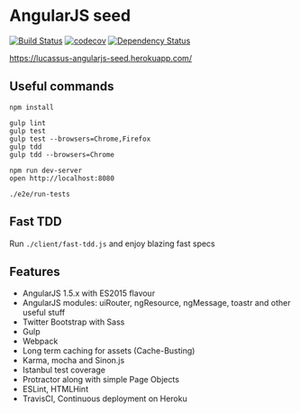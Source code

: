 # AngularJS seed

[![Build Status](https://travis-ci.org/lucassus/angularjs-seed.svg?branch=master)](https://travis-ci.org/lucassus/angularjs-seed)
[![codecov](https://codecov.io/gh/lucassus/angularjs-seed/branch/master/graph/badge.svg)](https://codecov.io/gh/lucassus/angularjs-seed)
[![Dependency Status](https://gemnasium.com/lucassus/angularjs-seed.svg)](https://gemnasium.com/lucassus/angularjs-seed)

https://lucassus-angularjs-seed.herokuapp.com/

## Useful commands

```
npm install

gulp lint
gulp test
gulp test --browsers=Chrome,Firefox
gulp tdd
gulp tdd --browsers=Chrome

npm run dev-server
open http://localhost:8080

./e2e/run-tests
```

## Fast TDD

Run `./client/fast-tdd.js` and enjoy blazing fast specs

## Features

* AngularJS 1.5.x with ES2015 flavour
* AngularJS modules: uiRouter, ngResource, ngMessage, toastr and other useful stuff
* Twitter Bootstrap with Sass
* Gulp
* Webpack
* Long term caching for assets (Cache-Busting)
* Karma, mocha and Sinon.js
* Istanbul test coverage
* Protractor along with simple Page Objects
* ESLint, HTMLHint
* TravisCI, Continuous deployment on Heroku

